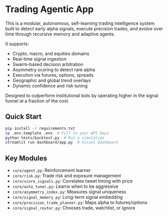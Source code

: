 # Trading Agentic App

This is a modular, autonomous, self-learning trading intelligence system built to detect early alpha signals, execute precision trades, and evolve over time through recursive memory and adaptive agents.

It supports:
- Crypto, macro, and equities domains
- Real-time signal ingestion
- Swarm-based decision arbitration
- Asymmetry scoring to detect rare alpha
- Execution via futures, options, spreads
- Geographic and global trend overlays
- Dynamic confidence and risk tuning

Designed to outperform institutional bots by operating higher in the signal funnel at a fraction of the cost.

## Quick Start
```bash
pip install -r requirements.txt
cp .env.template .env  # Fill in your API keys
python tests/backtest.py  # Run a simulation
streamlit run dashboard/app.py  # Visual dashboard
```

## Key Modules
- `core/agent.py`: Reinforcement learner
- `core/risk.py`: Trade risk and exposure management
- `core/score_signals.py`: Correlates tweet timing with price
- `core/auto_tuner.py`: Learns when to be aggressive
- `core/asymmetry_index.py`: Measures signal uniqueness
- `core/signal_memory.py`: Long-term signal embedding
- `core/precision_trade_planner.py`: Maps alpha to futures/options
- `core/signal_router.py`: Chooses trade, watchlist, or ignore